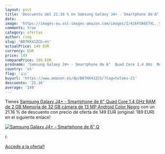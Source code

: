 ```yaml
---
layout: post
title: 'Descuento del 21.16 % en Samsung Galaxy J4+ - Smartphone de 6"  Q'
date: 
image: 'https://images-eu.ssl-images-amazon.com/images/I/41kFUA6EfXL._SL200_.jpg'
comments: true
category: ofertas
author: ring
slug: 'B07HX41ZCG-es'
actualPrice: 149 EUR
currency: EUR
price: 149
comparePrice: 189 EUR
prodname: 'Samsung Galaxy J4+ - Smartphone de 6"  Quad Core 1.4 GHz  RAM de 2 GB  Memoria de 32 GB  cámara de 13 MP  Android  Color Negro'
country: 'es'
flag: '🇪🇸'
buyurl: 'https://www.amazon.es/dp/B07HX41ZCG/?tag=tolees-21'
descuento: '21.16'
average: '149'
---
```


Tienes [Samsung Galaxy J4+ - Smartphone de 6"  Quad Core 1.4 GHz  RAM de 2 GB  Memoria de 32 GB  cámara de 13 MP  Android  Color Negro](https://www.amazon.es/dp/B07HX41ZCG/?tag=tolees-21) con un 21.16 % de descuento con precio de oferta de 149 EUR (original: 189 EUR) en el siguiente enlace!

[![Samsung Galaxy J4+ - Smartphone de 6"  Q](https://images-eu.ssl-images-amazon.com/images/I/41kFUA6EfXL._SL200_.jpg)](https://www.amazon.es/dp/B07HX41ZCG/?tag=tolees-21)

ℹ️:


[Accede a la oferta!!](https://www.amazon.es/dp/B07HX41ZCG/?tag=tolees-21)
